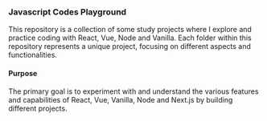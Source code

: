### Javascript Codes Playground

This repository is a collection of some study projects where I explore and practice coding with React, Vue, Node and Vanilla. Each folder within this repository represents a unique project, focusing on different aspects and functionalities.

#### Purpose
 The primary goal is to experiment with and understand the various features and capabilities of React, Vue, Vanilla, Node and Next.js by building different projects.
